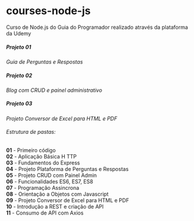 # courses-node-js

Curso de Node.js do Guia do Programador realizado através da plataforma da Udemy

  <h5>Projeto 01</h5><i>Guia de Perguntas e Respostas</i>
  <h5>Projeto 02</h5><i>Blog com CRUD e painel administrativo </i>
  <h5>Projeto 03</h5><i>Projeto Conversor de Excel para HTML e PDF</i>

<h6>Estrutura de pastas:</h6>

<b>01</b> - Primeiro código<br>
<b>02</b> - Aplicação Básica H  TTP <br>
<b>03</b> - Fundamentos do Express<br>
<b>04</b> - Projeto Plataforma de Perguntas e Respostas<br>
<b>05</b> - Projeto CRUD com Painel Admin<br>
<b>06</b> - Funcionalidades ES6, ES7, ES8<br>
<b>07</b> - Programação Assincrona<br>
<b>08</b> - Orientação a Objetos com Javascript <br>
<b>09</b> - Projeto Conversor de Excel para HTML e PDF <br>
<b>10</b> - Introdução a REST e criação de API<br>
<b>11</b> - Consumo de API com Axios<br>

